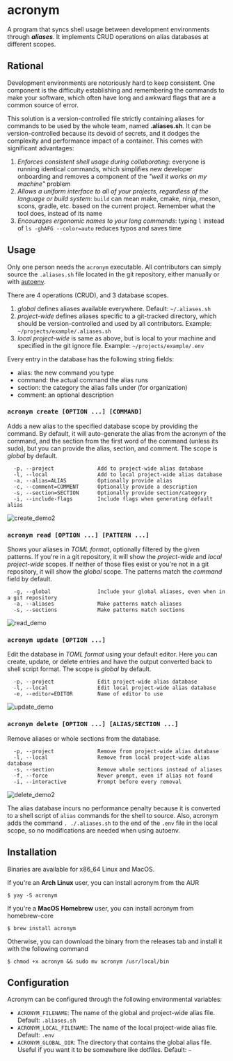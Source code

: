 # acronym
A program that syncs shell usage between development environments through ***aliases***. It implements CRUD operations on alias databases at different scopes.

## Rational
Development environments are notoriously hard to keep consistent. One component is the difficulty establishing and remembering the commands to make your software, which often have
long and awkward flags that are a common source of error. 

This solution is a version-controlled file strictly containing aliases for commands to be used by the whole team, named **.aliases.sh**.
It can be version-controlled because its devoid of secrets, and it dodges the complexity and performance impact of a container. This comes with significant advantages:
1. *Enforces consistent shell usage during collaborating*: everyone is running identical commands, which simplifies new developer onboarding and removes a component of the *"well it works on my machine"* problem
2. *Allows a uniform interface to all of your projects, regardless of the language or build system*: `build` can mean make, cmake, ninja, meson, scons, gradle, etc. based on the current project.
    Remember what the tool does, instead of its name
3. *Encourages ergonomic names to your long commands*: typing `l` instead of `ls -ghAFG --color=auto` reduces typos and saves time

## Usage

Only one person needs the `acronym` executable. All contributors can simply source the `.aliases.sh` file located in the git repository, either manually or with [autoenv](https://github.com/hyperupcall/autoenv).

There are 4 operations (CRUD), and 3 database scopes. 
1. *global* defines aliases available everywhere. Default: `~/.aliases.sh`
2. *project-wide* defines aliases specific to a git-tracked directory, which should be version-controlled and used by all contributors. Example: `~/projects/example/.aliases.sh`
3. *local project-wide* is same as above, but is local to your machine and specified in the git ignore file.  Example: `~/projects/example/.env`

Every entry in the database has the following string fields:
 - alias: the new command you type
 - command: the actual command the alias runs
 - section: the category the alias falls under (for organization)
 - comment: an optional description

### `acronym create [OPTION ...] [COMMAND]`

Adds a new alias to the specified database scope by providing the command. By default, it will auto-generate the alias from the acronym of the command, and the section from the first word of the command
(unless its sudo), but you can provide the alias, section, and comment. The scope is *global* by default.
```
  -p, --project              Add to project-wide alias database
  -l, --local                Add to local project-wide alias database
  -a, --alias=ALIAS          Optionally provide alias
  -c, --comment=COMMENT      Optionally provide a description
  -s, --section=SECTION      Optionally provide section/category
  -i, --include-flags        Include flags when generating default alias
```
![create_demo2](https://github.com/chinarjoshi/acronym/assets/68311366/9f21e4e5-925d-4e45-946d-ce5ffd6c4bb8)

### `acronym read [OPTION ...] [PATTERN ...]`

Shows your aliases in *TOML format*, optionally filtered by the given patterns. If you're in a git repository, it will show the *project-wide* and *local project-wide* scopes.
If neither of those files exist or you're not in a git repository, it will show the *global* scope. The patterns match the *command* field by default.
```
  -g, --global               Include your global aliases, even when in a git repository
  -a, --aliases              Make patterns match aliases
  -s, --sections             Make patterns match sections
```
![read_demo](https://github.com/chinarjoshi/acronym/assets/68311366/d4f49bd5-3f84-4fe3-b0f9-dec5a6087cc3)

### `acronym update [OPTION ...]`

Edit the database in *TOML format* using your default editor. Here you can create, update, or delete entries and have the output converted back to shell script format. The scope is *global* by default.
```
  -p, --project              Edit project-wide alias database
  -l, --local                Edit local project-wide alias database
  -e, --editor=EDITOR        Name of editor to use
```
![update_demo](https://github.com/chinarjoshi/acronym/assets/68311366/30b9611b-dc1e-44bb-808b-c383dcdb743a)

### `acronym delete [OPTION ...] [ALIAS/SECTION ...]`

Remove aliases or whole sections from the database.
```
  -p, --project              Remove from project-wide alias database
  -l, --local                Remove from local project-wide alias database
  -s, --section              Remove whole sections instead of aliases
  -f, --force                Never prompt, even if alias not found
  -i, --interactive          Prompt before every removal
```
![delete_demo2](https://github.com/chinarjoshi/acronym/assets/68311366/df78d0d9-8dfb-48bb-8fd3-b4ef56c0b103)

The alias database incurs no performance penalty because it is converted to a shell script of `alias` commands for the shell to source. Also, acronym adds the command `. ./.aliases.sh` to the end of the `.env` file in the local scope,
so no modifications are needed when using autoenv.

## Installation

Binaries are available for x86_64 Linux and MacOS.

If you're an **Arch Linux** user, you can install acronym from the AUR
```
$ yay -S acronym
```

If you're a **MacOS Homebrew** user, you can install acronym from homebrew-core
```
$ brew install acronym
```

Otherwise, you can download the binary from the releases tab and install it with the following command
```
$ chmod +x acronym && sudo mv acronym /usr/local/bin
```

## Configuration

Acronym can be configured through the following environmental variables:
* `ACRONYM_FILENAME`: The name of the global and project-wide alias file. Default: `.aliases.sh`
* `ACRONYM_LOCAL_FILENAME`: The name of the local project-wide alias file. Default: `.env`
* `ACRONYM_GLOBAL_DIR`: The directory that contains the global alias file. Useful if you want it to be somewhere like dotfiles. Default: `~`

